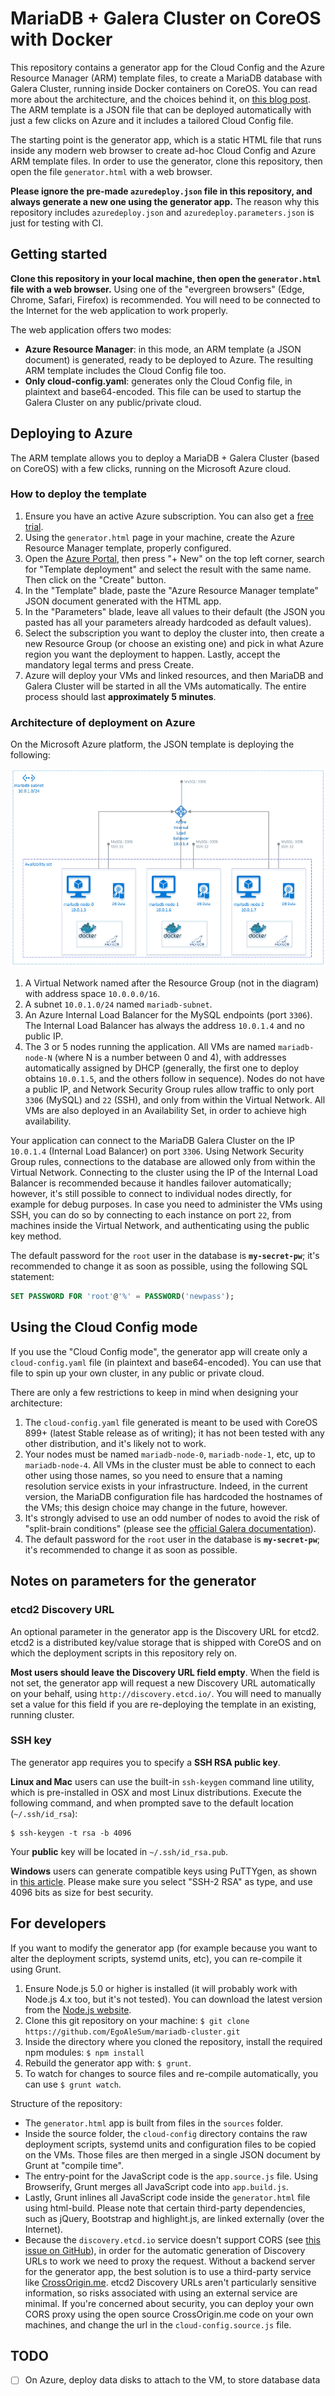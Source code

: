 # MariaDB + Galera Cluster on CoreOS with Docker

This repository contains a generator app for the Cloud Config and the Azure Resource Manager (ARM) template files, to create a MariaDB database with Galera Cluster, running inside Docker containers on CoreOS. You can read more about the architecture, and the choices behind it, on [this blog post](http://withblue.ink/2016/03/09/galera-cluster-mariadb-coreos-and-docker-part-1.html). The ARM template is a JSON file that can be deployed automatically with just a few clicks on Azure and it includes a tailored Cloud Config file.

The starting point is the generator app, which is a static HTML file that runs inside any modern web browser to create ad-hoc Cloud Config and Azure ARM template files. In order to use the generator, clone this repository, then open the file `generator.html` with a web browser.

**Please ignore the pre-made `azuredeploy.json` file in this repository, and always generate a new one using the generator app.** The reason why this repository includes `azuredeploy.json` and `azuredeploy.parameters.json` is just for testing with CI.


## Getting started

**Clone this repository in your local machine, then open the `generator.html` file with a web browser.** Using one of the "evergreen browsers" (Edge, Chrome, Safari, Firefox) is recommended. You will need to be connected to the Internet for the web application to work properly.

The web application offers two modes:
- **Azure Resource Manager**: in this mode, an ARM template (a JSON document) is generated, ready to be deployed to Azure. The resulting ARM template includes the Cloud Config file too.
- **Only cloud-config.yaml**: generates only the Cloud Config file, in plaintext and base64-encoded. This file can be used to startup the Galera Cluster on any public/private cloud.

## Deploying to Azure

The ARM template allows you to deploy a MariaDB + Galera Cluster (based on CoreOS) with a few clicks, running on the Microsoft Azure cloud.

### How to deploy the template

1. Ensure you have an active Azure subscription. You can also get a [free trial](http://azure.com/free).
2. Using the `generator.html` page in your machine, create the Azure Resource Manager template, properly configured.
3. Open the [Azure Portal](https://portal.azure.com), then press "+ New" on the top left corner, search for "Template deployment" and select the result with the same name. Then click on the "Create" button.
4. In the "Template" blade, paste the "Azure Resource Manager template" JSON document generated with the HTML app.
5. In the "Parameters" blade, leave all values to their default (the JSON you pasted has all your parameters already hardcoded as default values).
6. Select the subscription you want to deploy the cluster into, then create a new Resource Group (or choose an existing one) and pick in what Azure region you want the deployment to happen. Lastly, accept the mandatory legal terms and press Create.
7. Azure will deploy your VMs and linked resources, and then MariaDB and Galera Cluster will be started in all the VMs automatically. The entire process should last **approximately 5 minutes**.

### Architecture of deployment on Azure

On the Microsoft Azure platform, the JSON template is deploying the following:

![Architecture of deployment on Azure](azure-architecture.png)

1. A Virtual Network named after the Resource Group (not in the diagram) with address space `10.0.0.0/16`.
2. A subnet `10.0.1.0/24` named `mariadb-subnet`.
3. An Azure Internal Load Balancer for the MySQL endpoints (port `3306`). The Internal Load Balancer has always the address `10.0.1.4` and no public IP.
4. The 3 or 5 nodes running the application. All VMs are named `mariadb-node-N` (where N is a number between 0 and 4), with addresses automatically assigned by DHCP (generally, the first one to deploy obtains `10.0.1.5`, and the others follow in sequence). Nodes do not have a public IP, and Network Security Group rules allow traffic to only port `3306` (MySQL) and `22` (SSH), and only from within the Virtual Network. All VMs are also deployed in an Availability Set, in order to achieve high availability.

Your application can connect to the MariaDB Galera Cluster on the IP `10.0.1.4` (Internal Load Balancer) on port `3306`. Using Network Security Group rules, connections to the database are allowed only from within the Virtual Network. Connecting to the cluster using the IP of the Internal Load Balancer is recommended because it handles failover automatically; however, it's still possible to connect to individual nodes directly, for example for debug purposes. In case you need to administer the VMs using SSH, you can do so by connecting to each instance on port `22`, from machines inside the Virtual Network, and authenticating using the public key method.

The default password for the `root` user in the database is **`my-secret-pw`**; it's recommended to change it as soon as possible, using the following SQL statement:

````sql
SET PASSWORD FOR 'root'@'%' = PASSWORD('newpass');
````


## Using the Cloud Config mode

If you use the "Cloud Config mode", the generator app will create only a `cloud-config.yaml` file (in plaintext and base64-encoded). You can use that file to spin up your own cluster, in any public or private cloud.

There are only a few restrictions to keep in mind when designing your architecture:
1. The `cloud-config.yaml` file generated is meant to be used with CoreOS 899+ (latest Stable release as of writing); it has not been tested with any other distribution, and it's likely not to work.
2. Your nodes must be named `mariadb-node-0`, `mariadb-node-1`, etc, up to `mariadb-node-4`. All VMs in the cluster must be able to connect to each other using those names, so you need to ensure that a naming resolution service exists in your infrastructure. Indeed, in the current version, the MariaDB configuration file has hardcoded the hostnames of the VMs; this design choice may change in the future, however.
3. It's strongly advised to use an odd number of nodes to avoid the risk of "split-brain conditions" (please see the [official Galera documentation](http://galeracluster.com/documentation-webpages/weightedquorum.html)).
4. The default password for the `root` user in the database is **`my-secret-pw`**; it's recommended to change it as soon as possible.


## Notes on parameters for the generator

### etcd2 Discovery URL

An optional parameter in the generator app is the Discovery URL for etcd2. etcd2 is a distributed key/value storage that is shipped with CoreOS and on which the deployment scripts in this repository rely on.

**Most users should leave the Discovery URL field empty**. When the field is not set, the generator app will request a new Discovery URL automatically on your behalf, using `http://discovery.etcd.io/`. You will need to manually set a value for this field if you are re-deploying the template in an existing, running cluster.

### SSH key

The generator app requires you to specify a **SSH RSA public key**.

**Linux and Mac** users can use the built-in `ssh-keygen` command line utility, which is pre-installed in OSX and most Linux distributions. Execute the following command, and when prompted save to the default location (`~/.ssh/id_rsa`):

    $ ssh-keygen -t rsa -b 4096

Your **public** key will be located in `~/.ssh/id_rsa.pub`.

**Windows** users can generate compatible keys using PuTTYgen, as shown in [this article](https://winscp.net/eng/docs/ui_puttygen). Please make sure you select "SSH-2 RSA" as type, and use 4096 bits as size for best security.


## For developers

If you want to modify the generator app (for example because you want to alter the deployment scripts, systemd units, etc), you can re-compile it using Grunt.

1. Ensure Node.js 5.0 or higher is installed (it will probably work with Node.js 4.x too, but it's not tested). You can download the latest version from the [Node.js website](https://nodejs.org/).
2. Clone this git repository on your machine: `$ git clone https://github.com/EgoAleSum/mariadb-cluster.git`
3. Inside the directory where you cloned the repository, install the required npm modules: `$ npm install`
4. Rebuild the generator app with: `$ grunt`.
5. To watch for changes to source files and re-compile automatically, you can use `$ grunt watch`.

Structure of the repository:
- The `generator.html` app is built from files in the `sources` folder.
- Inside the source folder, the `cloud-config` directory contains the raw deployment scripts, systemd units and configuration files to be copied on the VMs. Those files are then merged in a single JSON document by Grunt at "compile time". 
- The entry-point for the JavaScript code is the `app.source.js` file. Using Browserify, Grunt merges all JavaScript code into `app.build.js`.
- Lastly, Grunt inlines all JavaScript code inside the `generator.html` file using html-build. Please note that certain third-party dependencies, such as jQuery, Bootstrap and highlight.js, are linked externally (over the Internet).
- Because the `discovery.etcd.io` service doesn't support CORS (see [this issue on GitHub](https://github.com/coreos/discovery.etcd.io/issues/12)), in order for the automatic generation of Discovery URLs to work we need to proxy the request. Without a backend server for the generator app, the best solution is to use a third-party service like [CrossOrigin.me](https://crossorigin.me/). etcd2 Discovery URLs aren't particularly sensitive information, so risks associated with using an external service are minimal. If you're concerned about security, you can deploy your own CORS proxy using the open source CrossOrigin.me code on your own machines, and change the url in the `cloud-config.source.js` file.


## TODO

- [ ] On Azure, deploy data disks to attach to the VM, to store database data

